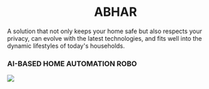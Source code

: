 <h1><center>ABHAR</center></h1>
<div>
A solution that not only keeps your home safe but also respects your privacy, can evolve with the latest technologies, and fits well into the dynamic lifestyles of today's households.
</div>

<h3>
  AI-BASED HOME AUTOMATION ROBO
</h3>
<img src="https://ibb.co/GkBKBd1">
